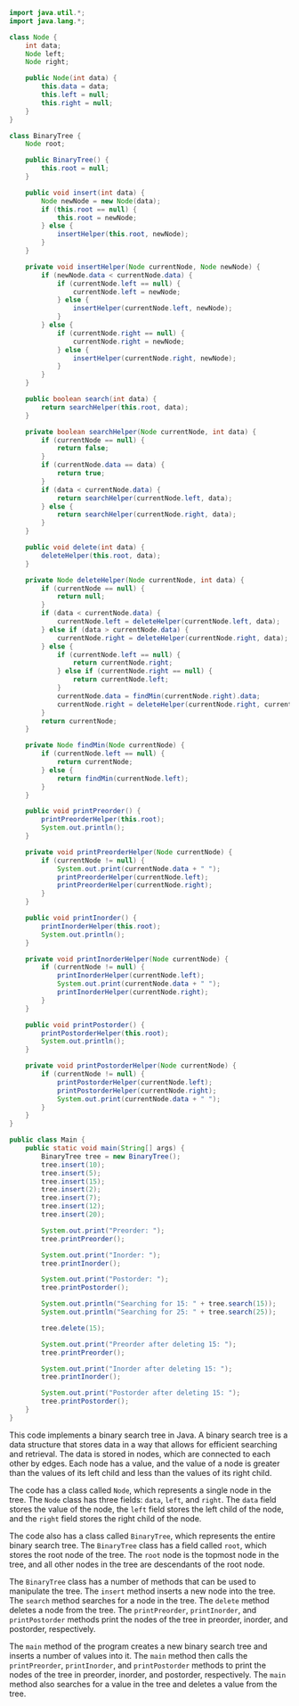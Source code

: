 ```java
import java.util.*;
import java.lang.*;

class Node {
    int data;
    Node left;
    Node right;

    public Node(int data) {
        this.data = data;
        this.left = null;
        this.right = null;
    }
}

class BinaryTree {
    Node root;

    public BinaryTree() {
        this.root = null;
    }

    public void insert(int data) {
        Node newNode = new Node(data);
        if (this.root == null) {
            this.root = newNode;
        } else {
            insertHelper(this.root, newNode);
        }
    }

    private void insertHelper(Node currentNode, Node newNode) {
        if (newNode.data < currentNode.data) {
            if (currentNode.left == null) {
                currentNode.left = newNode;
            } else {
                insertHelper(currentNode.left, newNode);
            }
        } else {
            if (currentNode.right == null) {
                currentNode.right = newNode;
            } else {
                insertHelper(currentNode.right, newNode);
            }
        }
    }

    public boolean search(int data) {
        return searchHelper(this.root, data);
    }

    private boolean searchHelper(Node currentNode, int data) {
        if (currentNode == null) {
            return false;
        }
        if (currentNode.data == data) {
            return true;
        }
        if (data < currentNode.data) {
            return searchHelper(currentNode.left, data);
        } else {
            return searchHelper(currentNode.right, data);
        }
    }

    public void delete(int data) {
        deleteHelper(this.root, data);
    }

    private Node deleteHelper(Node currentNode, int data) {
        if (currentNode == null) {
            return null;
        }
        if (data < currentNode.data) {
            currentNode.left = deleteHelper(currentNode.left, data);
        } else if (data > currentNode.data) {
            currentNode.right = deleteHelper(currentNode.right, data);
        } else {
            if (currentNode.left == null) {
                return currentNode.right;
            } else if (currentNode.right == null) {
                return currentNode.left;
            }
            currentNode.data = findMin(currentNode.right).data;
            currentNode.right = deleteHelper(currentNode.right, currentNode.data);
        }
        return currentNode;
    }

    private Node findMin(Node currentNode) {
        if (currentNode.left == null) {
            return currentNode;
        } else {
            return findMin(currentNode.left);
        }
    }

    public void printPreorder() {
        printPreorderHelper(this.root);
        System.out.println();
    }

    private void printPreorderHelper(Node currentNode) {
        if (currentNode != null) {
            System.out.print(currentNode.data + " ");
            printPreorderHelper(currentNode.left);
            printPreorderHelper(currentNode.right);
        }
    }

    public void printInorder() {
        printInorderHelper(this.root);
        System.out.println();
    }

    private void printInorderHelper(Node currentNode) {
        if (currentNode != null) {
            printInorderHelper(currentNode.left);
            System.out.print(currentNode.data + " ");
            printInorderHelper(currentNode.right);
        }
    }

    public void printPostorder() {
        printPostorderHelper(this.root);
        System.out.println();
    }

    private void printPostorderHelper(Node currentNode) {
        if (currentNode != null) {
            printPostorderHelper(currentNode.left);
            printPostorderHelper(currentNode.right);
            System.out.print(currentNode.data + " ");
        }
    }
}

public class Main {
    public static void main(String[] args) {
        BinaryTree tree = new BinaryTree();
        tree.insert(10);
        tree.insert(5);
        tree.insert(15);
        tree.insert(2);
        tree.insert(7);
        tree.insert(12);
        tree.insert(20);

        System.out.print("Preorder: ");
        tree.printPreorder();

        System.out.print("Inorder: ");
        tree.printInorder();

        System.out.print("Postorder: ");
        tree.printPostorder();

        System.out.println("Searching for 15: " + tree.search(15));
        System.out.println("Searching for 25: " + tree.search(25));

        tree.delete(15);

        System.out.print("Preorder after deleting 15: ");
        tree.printPreorder();

        System.out.print("Inorder after deleting 15: ");
        tree.printInorder();

        System.out.print("Postorder after deleting 15: ");
        tree.printPostorder();
    }
}
```

This code implements a binary search tree in Java. A binary search tree is a data structure that stores data in a way that allows for efficient searching and retrieval. The data is stored in nodes, which are connected to each other by edges. Each node has a value, and the value of a node is greater than the values of its left child and less than the values of its right child.

The code has a class called `Node`, which represents a single node in the tree. The `Node` class has three fields: `data`, `left`, and `right`. The `data` field stores the value of the node, the `left` field stores the left child of the node, and the `right` field stores the right child of the node.

The code also has a class called `BinaryTree`, which represents the entire binary search tree. The `BinaryTree` class has a field called `root`, which stores the root node of the tree. The `root` node is the topmost node in the tree, and all other nodes in the tree are descendants of the root node.

The `BinaryTree` class has a number of methods that can be used to manipulate the tree. The `insert` method inserts a new node into the tree. The `search` method searches for a node in the tree. The `delete` method deletes a node from the tree. The `printPreorder`, `printInorder`, and `printPostorder` methods print the nodes of the tree in preorder, inorder, and postorder, respectively.

The `main` method of the program creates a new binary search tree and inserts a number of values into it. The `main` method then calls the `printPreorder`, `printInorder`, and `printPostorder` methods to print the nodes of the tree in preorder, inorder, and postorder, respectively. The `main` method also searches for a value in the tree and deletes a value from the tree.